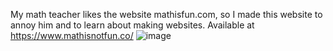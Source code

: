 My math teacher likes the website mathisfun.com, so I made this website to annoy him and to learn about making websites.
Available at https://www.mathisnotfun.co/
![image](https://github.com/Eugie123456/mathisnotfun/assets/91602142/29610547-9a50-4299-87ba-a3b4d70019c8)
